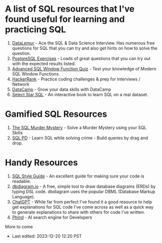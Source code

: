 # A list of SQL resources that I've found useful for learning and practicing SQL
1. [DataLemur](https://datalemur.com/?referralCode=5fammFLt) - Ace the SQL & Data Science Interview.  Has numerous free questions for SQL that you can try and also get hints on how to solve the question. 
2. [PostgreSQL Exercises](https://pgexercises.com/) - Loads of great questions that you can try out with the expected results listed. 
3. [Advanced SQL Window Function Quiz](http://www.windowfunctions.com/) - Test your knowledge of Modern SQL Window Functions
4. [HackerRank](https://www.hackerrank.com/) - Practice coding challenges & prep for interviews / Network
5. [DataCamp](https://datacamp.com) - Grow your data skills with DataCamp
6. [Select Star SQL](https://selectstarsql.com/) - An interactive book to learn SQL on a real dataset.

# Gamified SQL Resources
1. [The SQL Murder Mystery](https://mystery.knightlab.com/) - Solve a Murder Mystery using your SQL Skills
2. [SQL PD](https://sqlpd.com/) - Learn SQL while solving crime - Build queries by drag and drop. 

# Handy Resources
1. [SQL Style Guide](https://www.sqlstyle.guide/) - An excellent guide for making sure your code is readable.
2. [dbdiagram.io](https://dbdiagram.io/docs/) - A free, simple tool to draw database diagrams (ERDs) by typing DSL code. dbdiagram uses the popular DBML (Database Markup Language).
3. [ChatGPT](https://chat.openai.com/) - While far from perfect I've found it a good resource to help get explanations for SQL code I've come across as well as a quick way to generate explanations to share with others for code I've written. 
4. [Phind](https://www.phind.com/) - AI search engine for Developers

More to come
- Last edited: 2023-12-20 12:20 PST
